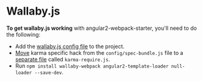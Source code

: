 # Wallaby.js

**To get wallaby.js working** with angular2-webpack-starter, you'll need to do the following:
- Add the [wallaby.js config file](https://github.com/wallabyjs/angular2-webpack-starter/blob/master/wallaby.js) to the project.
- [Move](https://github.com/wallabyjs/angular2-webpack-starter/blob/master/config/spec-bundle.js#L41) karma specific hack from the `config/spec-bundle.js` file to a [separate file](https://github.com/wallabyjs/angular2-webpack-starter/blob/master/config/karma-require.js) called `karma-require.js`.
- Run `npm install wallaby-webpack angular2-template-loader null-loader --save-dev`.

